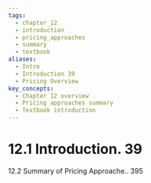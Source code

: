 ```yaml
---
tags:
  - chapter_12
  - introduction
  - pricing_approaches
  - summary
  - textbook
aliases:
  - Intro
  - Introduction 39
  - Pricing Overview
key_concepts:
  - Chapter 12 overview
  - Pricing approaches summary
  - Textbook introduction
---
```


# 12.1 Introduction. 39  

12.2 Summary of Pricing Approache.. 395  

